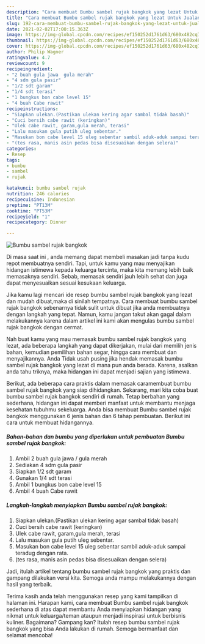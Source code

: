 ```yaml
---
description: "Cara membuat Bumbu sambel rujak bangkok yang lezat Untuk Jualan"
title: "Cara membuat Bumbu sambel rujak bangkok yang lezat Untuk Jualan"
slug: 192-cara-membuat-bumbu-sambel-rujak-bangkok-yang-lezat-untuk-jualan
date: 2021-02-02T17:00:15.363Z
image: https://img-global.cpcdn.com/recipes/ef150252d1761d63/680x482cq70/bumbu-sambel-rujak-bangkok-foto-resep-utama.jpg
thumbnail: https://img-global.cpcdn.com/recipes/ef150252d1761d63/680x482cq70/bumbu-sambel-rujak-bangkok-foto-resep-utama.jpg
cover: https://img-global.cpcdn.com/recipes/ef150252d1761d63/680x482cq70/bumbu-sambel-rujak-bangkok-foto-resep-utama.jpg
author: Philip Wagner
ratingvalue: 4.7
reviewcount: 9
recipeingredient:
- "2 buah gula jawa  gula merah"
- "4 sdm gula pasir"
- "1/2 sdt garam"
- "1/4 sdt terasi"
- "1 bungkus bon cabe level 15"
- "4 buah Cabe rawit"
recipeinstructions:
- "Siapkan ulekan.(Pastikan ulekan kering agar sambal tidak basah)"
- "Cuci bersih cabe rawit (keringkan)"
- "Ulek cabe rawit, garam,gula merah, terasi"
- "Lalu masukan gula putih uleg sebentar."
- "Masukan bon cabe level 15 uleg sebentar sambil aduk-aduk sampai teradug dengan rata."
- "(tes rasa, manis asin pedas bisa disesuaikan dengan selera)"
categories:
- Resep
tags:
- bumbu
- sambel
- rujak

katakunci: bumbu sambel rujak 
nutrition: 246 calories
recipecuisine: Indonesian
preptime: "PT13M"
cooktime: "PT53M"
recipeyield: "1"
recipecategory: Dinner

---
```



![Bumbu sambel rujak bangkok](https://img-global.cpcdn.com/recipes/ef150252d1761d63/680x482cq70/bumbu-sambel-rujak-bangkok-foto-resep-utama.jpg)

Di masa  saat ini , anda memang dapat membeli masakan jadi tanpa kudu repot membuatnya sendiri. Tapi, untuk kamu yang mau menyajikan hidangan istimewa kepada keluarga tercinta, maka kita memang lebih baik memasaknya sendiri. Sebab, memasak sendiri jauh lebih sehat dan juga dapat menyesuaikan sesuai kesukaan keluarga.

Jika kamu lagi mencari ide resep bumbu sambel rujak bangkok yang lezat dan mudah dibuat,maka di sinilah tempatnya. Cara membuat bumbu sambel rujak bangkok  sebenarnya tidak sulit untuk dibuat jika anda membuatnya dengan langkah yang tepat. Namun, kamu jangan takut akan gagal dalam melakukannya 
karena dalam artikel ini kami akan mengulas bumbu sambel rujak bangkok dengan cermat.  



Nah buat kamu yang mau memasak bumbu sambel rujak bangkok yang lezat, ada beberapa langkah yang dapat dikerjakan, mulai dari memilih jenis bahan, kemudian pemilihan bahan segar, hingga cara membuat dan menyajikannya. Anda Tidak usah pusing jika hendak memasak bumbu sambel rujak bangkok yang lezat di mana pun anda berada. Karena, asalkan anda  tahu triknya, maka hidangan ini dapat menjadi sajian yang istimewa.

Berikut, ada beberapa cara praktis  dalam memasak caramembuat bumbu sambel rujak bangkok yang siap dihidangkan. Sekarang, mari kita coba buat bumbu sambel rujak bangkok sendiri di rumah. Tetap berbahan yang sederhana, hidangan ini dapat memberi manfaat untuk membantu menjaga kesehatan tubuhmu sekeluarga. Anda bisa membuat Bumbu sambel rujak bangkok menggunakan 6 jenis bahan dan 6 tahap pembuatan. Berikut ini cara untuk membuat hidangannya.

<!--inarticleads1-->

##### Bahan-bahan dan bumbu yang diperlukan untuk pembuatan Bumbu sambel rujak bangkok:

1. Ambil 2 buah gula jawa / gula merah
1. Sediakan 4 sdm gula pasir
1. Siapkan 1/2 sdt garam
1. Gunakan 1/4 sdt terasi
1. Ambil 1 bungkus bon cabe level 15
1. Ambil 4 buah Cabe rawit




<!--inarticleads2-->

##### Langkah-langkah menyiapkan Bumbu sambel rujak bangkok:

1. Siapkan ulekan.(Pastikan ulekan kering agar sambal tidak basah)
1. Cuci bersih cabe rawit (keringkan)
1. Ulek cabe rawit, garam,gula merah, terasi
1. Lalu masukan gula putih uleg sebentar.
1. Masukan bon cabe level 15 uleg sebentar sambil aduk-aduk sampai teradug dengan rata.
1. (tes rasa, manis asin pedas bisa disesuaikan dengan selera)




Jadi, itulah artikel tentang  bumbu sambel rujak bangkok  yang praktis dan gampang dilakukan versi kita. Semoga anda mampu melakukannya dengan hasil yang terbaik. 

Terima kasih anda telah menggunakan resep yang kami tampilkan di halaman ini. Harapan kami, cara membuat  Bumbu sambel rujak bangkok sederhana di atas dapat membantu Anda menyiapkan hidangan yang nikmat untuk keluarga/teman ataupun menjadi inspirasi untuk berbisnis kuliner. Bagaimana? Gampang kan? Itulah resep bumbu sambel rujak bangkok yang bisa Anda lakukan di rumah. Semoga bermanfaat dan selamat mencoba!

